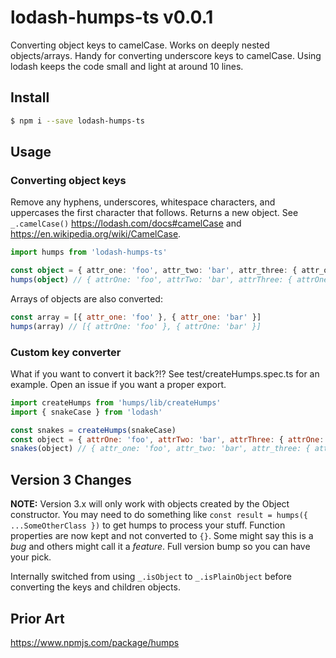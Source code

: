 # lodash-humps-ts v0.0.1

Converting object keys to camelCase. Works on deeply nested objects/arrays. Handy for converting underscore keys to camelCase. Using lodash keeps the code small and light at around 10 lines.

## Install

```bash
$ npm i --save lodash-humps-ts
```

## Usage

### Converting object keys

Remove any hyphens, underscores, whitespace characters, and uppercases the first character that follows. Returns a new object. See `_.camelCase()` https://lodash.com/docs#camelCase and https://en.wikipedia.org/wiki/CamelCase.

````typescript
import humps from 'lodash-humps-ts'

const object = { attr_one: 'foo', attr_two: 'bar', attr_three: { attr_one: 'foo' } }
humps(object) // { attrOne: 'foo', attrTwo: 'bar', attrThree: { attrOne: 'foo' } }
````

Arrays of objects are also converted:

````javascript
const array = [{ attr_one: 'foo' }, { attr_one: 'bar' }]
humps(array) // [{ attrOne: 'foo' }, { attrOne: 'bar' }]
````

### Custom key converter

What if you want to convert it back?!? See test/createHumps.spec.ts for an example. Open an issue if you want a proper export.

````javascript
import createHumps from 'humps/lib/createHumps'
import { snakeCase } from 'lodash'

const snakes = createHumps(snakeCase)
const object = { attrOne: 'foo', attrTwo: 'bar', attrThree: { attrOne: 'foo' } }
snakes(object) // { attr_one: 'foo', attr_two: 'bar', attr_three: { attr_one: 'foo' } }
````

## Version 3 Changes

**NOTE:** Version 3.x will only work with objects created by the Object constructor. You may need to do something like `const result = humps({ ...SomeOtherClass })` to get humps to process your stuff. Function properties are now kept and not converted to `{}`. Some might say this is a _bug_ and others might call it a _feature_. Full version bump so you can have your pick.

Internally switched from using `_.isObject` to `_.isPlainObject` before converting the keys and children objects.


## Prior Art

https://www.npmjs.com/package/humps
